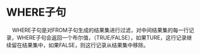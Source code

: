 # WHERE子句
&nbsp;&nbsp;&nbsp;&nbsp;WHERE子句是对FROM子句生成的结果集进行过滤，对中间结果集的每一行记录，WHERE子句会返回一个布尔值，（TRUE/FALSE），如果TURE，这行记录继续留在结果集中，如果FALSE，则这行记录从结果集中移除。
